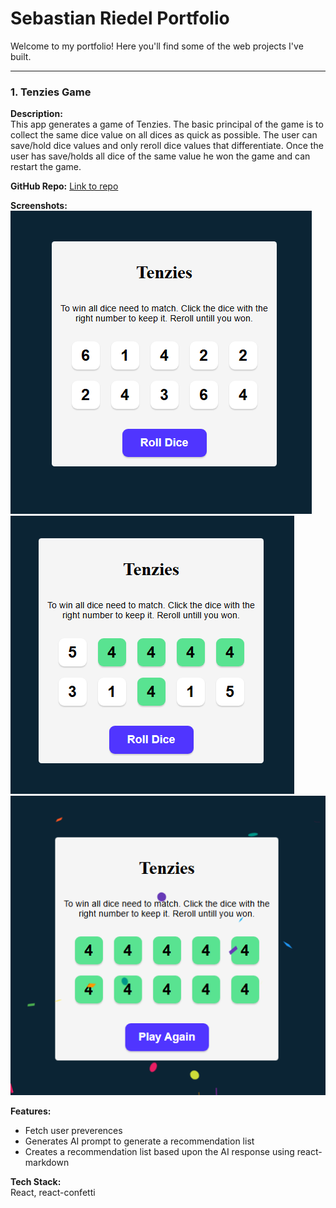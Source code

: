 # Sebastian Riedel Portfolio

Welcome to my portfolio! Here you'll find some of the web projects I've built.

---

### 1. Tenzies Game
**Description:**  
This app generates a game of Tenzies. The basic principal of the game is to collect the same dice value on all dices as quick as possible. The user can save/hold dice values and only reroll dice values that differentiate. Once the user has save/holds all dice of the same value he won the game and can restart the game.


**GitHub Repo:** [Link to repo](https://github.com/SebastianR0589/tenzies_game_project)

**Screenshots:**
![Screenshot 1](./screenshots/default.PNG)
![Screenshot 2](./screenshots/mid_game.PNG)
![Screenshot 3](./screenshots/won_game.PNG)

**Features:**
- Fetch user preverences 
- Generates AI prompt to generate a recommendation list
- Creates a recommendation list based upon the AI response using react-markdown

**Tech Stack:**  
React, react-confetti
